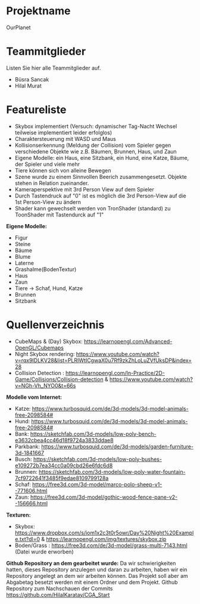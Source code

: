 # Projektname
OurPlanet

# Teammitglieder
Listen Sie hier alle Teammitglieder auf.
- Büsra Sancak
- Hilal Murat

# Featureliste
- Skybox implementiert (Versuch: dynamischer Tag-Nacht Wechsel teilweise implementiert leider erfolglos)
- Charaktersteuerung mit WASD und Maus
- Kollisionserkennung (Meldung der Collision) vom Spieler gegen verschiedene Objekte wie z.B. Bäumen, Brunnen, Haus, und Zaun
- Eigene Modelle: ein Haus, eine Sitzbank, ein Hund, eine Katze, Bäume, der Spieler und viele mehr
- Tiere können sich von alleine Bewegen
- Szene wurde zu einem Sinnvollen Beerich zusammengesetzt. Objekte stehen in Relation zueinander.
- Kameraperspektive mit 3rd Person View auf dem Spieler
- Durch Tastendruck auf "0" ist es möglich die 3rd Person-View auf die 1st Person-View zu ändern
- Shader kann gewechselt werden von TronShader (standard) zu ToonShader mit Tastendurck auf "1"

**Eigene Modelle:**
- Figur
- Steine
- Bäume
- Blume
- Laterne
- Grashalme(BodenTextur)
- Haus
- Zaun
- Tiere -> Schaf, Hund, Katze
- Brunnen
- Sitzbank

# Quellenverzeichnis
- CubeMaps & (Day) Skybox: https://learnopengl.com/Advanced-OpenGL/Cubemaps
- Night Skybox rendering: https://www.youtube.com/watch?v=rqx9IDLKV28&list=PLRIWtICgwaX0u7Rf9zkZhLoLuZVfUksDP&index=28
- Collision Detection : https://learnopengl.com/In-Practice/2D-Game/Collisions/Collision-detection   &    https://www.youtube.com/watch?v=NGh-Vh_NYO0&t=66s

**Modelle vom Internet:**
- Katze: https://www.turbosquid.com/de/3d-models/3d-model-animals-free-2098584#
- Hund: https://www.turbosquid.com/de/3d-models/3d-model-animals-free-2098584# 
- Bank: https://sketchfab.com/3d-models/low-poly-bench-e3632cbea4cc46d18f9724a3833ddae8
- Parkbank: https://www.turbosquid.com/de/3d-models/garden-furniture-3d-1841667
- Busch: https://sketchfab.com/3d-models/low-poly-bushes-e109272b7ea34cc0a09cbd26e6fdc6d8
- Brunnen: https://sketchfab.com/3d-models/low-poly-water-fountain-7cf9722641f3485f9edae8109799128a
- Schaf: https://free3d.com/3d-model/marco-polo-sheep-v1--771606.html
- Zaun: https://free3d.com/3d-model/gothic-wood-fence-pane-v2--156666.html

**Texturen:**
- Skybox: https://www.dropbox.com/s/iom1x2c3t0r5owr/Day%20Night%20Example.txt?dl=0   &  https://learnopengl.com/img/textures/skybox.zip
- Boden/Grass : https://free3d.com/de/3d-model/grass-multi-7143.html  (Datei wurde erworben)

**Github Repository an dem gearbeitet wurde:**
Da wir schwierigkeiten hatten, dieses Repository anzulegen und daran zu arbeiten, haben wir ein Repository angelegt an dem wir arbeiten können.
Das Projekt soll aber am Abgabetag besetzt werden mit einem Ordner und dem Projekt.
Github Repository zum Nachschauen der Commits
https://github.com/HilalKaratay/CGA_Start
